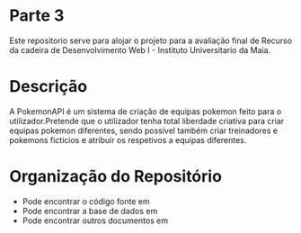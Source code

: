 # Parte 3
Este repositorio serve para alojar o projeto para a avaliação final de Recurso da cadeira de Desenvolvimento Web I - Instituto Universitario da Maia.

# Descrição
A PokemonAPI é um sistema de criação de equipas pokemon feito para o utilizador.Pretende que o utilizador tenha total liberdade criativa para criar equipas pokemon diferentes, sendo possível também criar treinadores e pokemons ficticios e atribuir os respetivos a equipas diferentes.

# Organização do Repositório
* Pode encontrar o código fonte em
* Pode encontrar a base de dados em 
* Pode encontrar outros documentos em 
